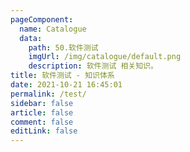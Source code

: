 ```yaml
---
pageComponent: 
  name: Catalogue
  data: 
    path: 50.软件测试
    imgUrl: /img/catalogue/default.png
    description: 软件测试 相关知识。
title: 软件测试 - 知识体系
date: 2021-10-21 16:45:01
permalink: /test/
sidebar: false
article: false
comment: false
editLink: false
---
```

